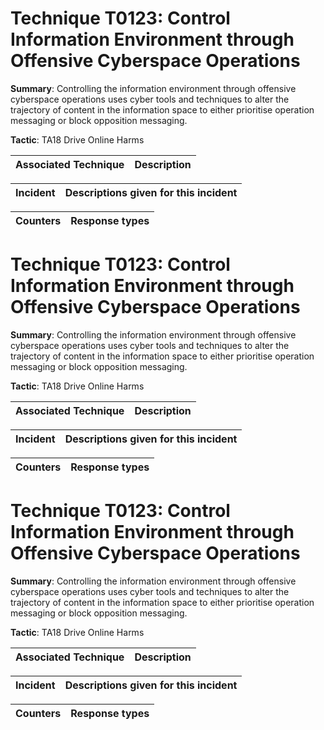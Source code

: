 # Technique T0123: Control Information Environment through Offensive Cyberspace Operations

**Summary**: Controlling the information environment through offensive cyberspace operations uses cyber tools and techniques to alter the trajectory of content in the information space to either prioritise operation messaging or block opposition messaging.

**Tactic**: TA18 Drive Online Harms 


| Associated Technique | Description |
| --------- | ------------------------- |



| Incident | Descriptions given for this incident |
| -------- | -------------------- |



| Counters | Response types |
| -------- | -------------- |


# Technique T0123: Control Information Environment through Offensive Cyberspace Operations

**Summary**: Controlling the information environment through offensive cyberspace operations uses cyber tools and techniques to alter the trajectory of content in the information space to either prioritise operation messaging or block opposition messaging.

**Tactic**: TA18 Drive Online Harms 


| Associated Technique | Description |
| --------- | ------------------------- |



| Incident | Descriptions given for this incident |
| -------- | -------------------- |



| Counters | Response types |
| -------- | -------------- |


# Technique T0123: Control Information Environment through Offensive Cyberspace Operations

**Summary**: Controlling the information environment through offensive cyberspace operations uses cyber tools and techniques to alter the trajectory of content in the information space to either prioritise operation messaging or block opposition messaging.

**Tactic**: TA18 Drive Online Harms


| Associated Technique | Description |
| --------- | ------------------------- |



| Incident | Descriptions given for this incident |
| -------- | -------------------- |



| Counters | Response types |
| -------- | -------------- |


